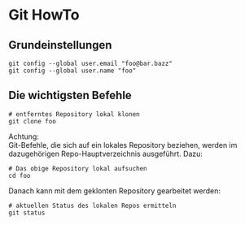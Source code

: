 # Git HowTo

## Grundeinstellungen
```
git config --global user.email "foo@bar.bazz"
git config --global user.name "foo"
```
## Die wichtigsten Befehle
```
# entferntes Repository lokal klonen
git clone foo
```
Achtung:  
Git-Befehle, die sich auf ein lokales Repository beziehen, werden im dazugehörigen Repo-Hauptverzeichnis ausgeführt. Dazu:
```
# Das obige Repository lokal aufsuchen
cd foo
```
Danach kann mit dem geklonten Repository gearbeitet werden:
```
# aktuellen Status des lokalen Repos ermitteln
git status
```
